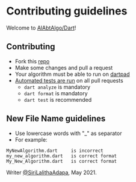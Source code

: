 # Contributing guidelines

Welcome to [AlAbtAlgo/Dart](https://github.com/AlAbtAlgo/Dart)!

## Contributing
* Fork this [repo](https://github.com/AlAbtAlgo/Dart)
* Make some changes and pull a request
* Your algorithm must be able to run on [dartpad](https://dartpad.dev/)
* [Automated tests are run](https://github.com/AlAbtAlgo/Dart/actions) on all pull requests
    * `dart analyze` is mandatory
    * `dart format` is mandatory
    * `dart test` is recommended

## New File Name guidelines
* Use lowercase words with "_" as separator
* For example:
```
MyNewAlgorithm.dart     is incorrect
my_new_algorithm.dart   is correct format
My_New_Algorithm.dart   is correct format
```

Writer [@SiriLalithaAdapa](https://github.com/sirilalithaadapa), May 2021.
